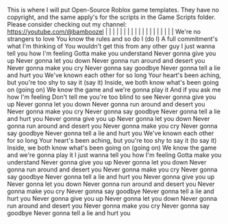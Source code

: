 This is where I will put Open-Source Roblox game templates. They have no copyright, and the same apply's for the scripts in the Game Scripts folder. Please consider checking out my channel:
https://youtube.com/@bamboozel
|
|
|
|
|
|
|
|
|
|
|
|
|
|
|
|
|
|
|
We're no strangers to love You know the rules and so do I (do I) A full commitment's what I'm thinking of You wouldn't get this from any other guy I just wanna tell you how I'm feeling Gotta make you understand Never gonna give you up Never gonna let you down Never gonna run around and desert you Never gonna make you cry Never gonna say goodbye Never gonna tell a lie and hurt you We've known each other for so long Your heart's been aching, but you're too shy to say it (say it) Inside, we both know what's been going on (going on) We know the game and we're gonna play it And if you ask me how I'm feeling Don't tell me you're too blind to see Never gonna give you up Never gonna let you down Never gonna run around and desert you Never gonna make you cry Never gonna say goodbye Never gonna tell a lie and hurt you Never gonna give you up Never gonna let you down Never gonna run around and desert you Never gonna make you cry Never gonna say goodbye Never gonna tell a lie and hurt you We've known each other for so long Your heart's been aching, but you're too shy to say it (to say it) Inside, we both know what's been going on (going on) We know the game and we're gonna play it I just wanna tell you how I'm feeling Gotta make you understand Never gonna give you up Never gonna let you down Never gonna run around and desert you Never gonna make you cry Never gonna say goodbye Never gonna tell a lie and hurt you Never gonna give you up Never gonna let you down Never gonna run around and desert you Never gonna make you cry Never gonna say goodbye Never gonna tell a lie and hurt you Never gonna give you up Never gonna let you down Never gonna run around and desert you Never gonna make you cry Never gonna say goodbye Never gonna tell a lie and hurt you

